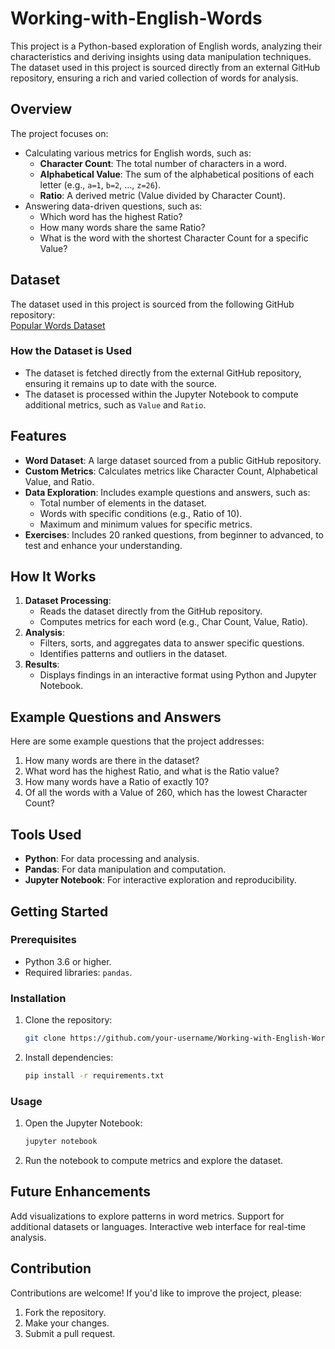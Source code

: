 # Working-with-English-Words

This project is a Python-based exploration of English words, analyzing their characteristics and deriving insights using data manipulation techniques. The dataset used in this project is sourced directly from an external GitHub repository, ensuring a rich and varied collection of words for analysis.

## Overview
The project focuses on:
- Calculating various metrics for English words, such as:
  - **Character Count**: The total number of characters in a word.
  - **Alphabetical Value**: The sum of the alphabetical positions of each letter (e.g., `a=1`, `b=2`, ..., `z=26`).
  - **Ratio**: A derived metric (Value divided by Character Count).
- Answering data-driven questions, such as:
  - Which word has the highest Ratio?
  - How many words share the same Ratio?
  - What is the word with the shortest Character Count for a specific Value?

## Dataset
The dataset used in this project is sourced from the following GitHub repository:  
[Popular Words Dataset](https://github.com/dolph/dictionary/blob/master/popular.txt)

### How the Dataset is Used
- The dataset is fetched directly from the external GitHub repository, ensuring it remains up to date with the source.
- The dataset is processed within the Jupyter Notebook to compute additional metrics, such as `Value` and `Ratio`.

## Features
- **Word Dataset**: A large dataset sourced from a public GitHub repository.
- **Custom Metrics**: Calculates metrics like Character Count, Alphabetical Value, and Ratio.
- **Data Exploration**: Includes example questions and answers, such as:
  - Total number of elements in the dataset.
  - Words with specific conditions (e.g., Ratio of 10).
  - Maximum and minimum values for specific metrics.
- **Exercises**: Includes 20 ranked questions, from beginner to advanced, to test and enhance your understanding.

## How It Works
1. **Dataset Processing**:
   - Reads the dataset directly from the GitHub repository.
   - Computes metrics for each word (e.g., Char Count, Value, Ratio).
2. **Analysis**:
   - Filters, sorts, and aggregates data to answer specific questions.
   - Identifies patterns and outliers in the dataset.
3. **Results**:
   - Displays findings in an interactive format using Python and Jupyter Notebook.

## Example Questions and Answers
Here are some example questions that the project addresses:
1. How many words are there in the dataset?
2. What word has the highest Ratio, and what is the Ratio value?
3. How many words have a Ratio of exactly 10?
4. Of all the words with a Value of 260, which has the lowest Character Count?

## Tools Used
- **Python**: For data processing and analysis.
- **Pandas**: For data manipulation and computation.
- **Jupyter Notebook**: For interactive exploration and reproducibility.

## Getting Started
### Prerequisites
- Python 3.6 or higher.
- Required libraries: `pandas`.

### Installation
1. Clone the repository:
   ```bash
   git clone https://github.com/your-username/Working-with-English-Words.git

2. Install dependencies:
   ```bash
   pip install -r requirements.txt

### Usage
1. Open the Jupyter Notebook:
   ```bash
   jupyter notebook
2. Run the notebook to compute metrics and explore the dataset.

## Future Enhancements
Add visualizations to explore patterns in word metrics.
Support for additional datasets or languages.
Interactive web interface for real-time analysis.

## Contribution
Contributions are welcome! If you'd like to improve the project, please:
1. Fork the repository.
2. Make your changes.
3. Submit a pull request.


